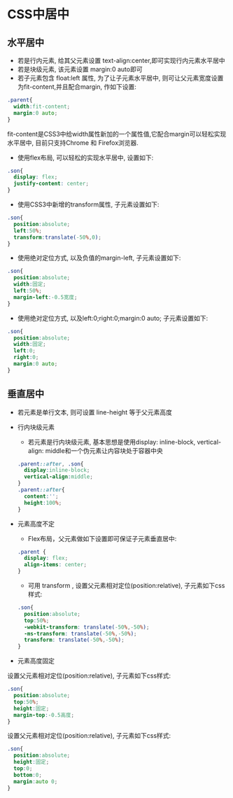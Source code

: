 # CSS中居中

## 水平居中

+ 若是行内元素, 给其父元素设置 text-align:center,即可实现行内元素水平居中
+ 若是块级元素, 该元素设置 margin:0 auto即可
+ 若子元素包含 float:left 属性, 为了让子元素水平居中, 则可让父元素宽度设置为fit-content,并且配合margin, 作如下设置:

```css
.parent{
  width:fit-content;
  margin:0 auto;
}
```

fit-content是CSS3中给width属性新加的一个属性值,它配合margin可以轻松实现水平居中, 目前只支持Chrome 和 Firefox浏览器.

+ 使用flex布局, 可以轻松的实现水平居中, 设置如下:

```css
.son{
  display: flex;
  justify-content: center;
}
```

+ 使用CSS3中新增的transform属性, 子元素设置如下:

```css
.son{
  position:absolute;
  left:50%;
  transform:translate(-50%,0);
}
```

+ 使用绝对定位方式, 以及负值的margin-left, 子元素设置如下:

```css
.son{
  position:absolute;
  width:固定;
  left:50%;
  margin-left:-0.5宽度;
}
```

+ 使用绝对定位方式, 以及left:0;right:0;margin:0 auto; 子元素设置如下:

```css
.son{
  position:absolute;
  width:固定;
  left:0;
  right:0;
  margin:0 auto;
}
```

## 垂直居中

+ 若元素是单行文本, 则可设置 line-height 等于父元素高度
+ 行内块级元素
  + 若元素是行内块级元素, 基本思想是使用display: inline-block, vertical-align: middle和一个伪元素让内容块处于容器中央

  ```css
  .parent::after, .son{
    display:inline-block;
    vertical-align:middle;
  }
  .parent::after{
    content:'';
    height:100%;
  }
  ```

+ 元素高度不定
  + Flex布局，父元素做如下设置即可保证子元素垂直居中:

  ```css
  .parent {
    display: flex;
    align-items: center;
  }
  ```

  + 可用 transform , 设置父元素相对定位(position:relative), 子元素如下css样式:

  ```css
  .son{
    position:absolute;
    top:50%;
    -webkit-transform: translate(-50%,-50%);  
    -ms-transform: translate(-50%,-50%);
    transform: translate(-50%,-50%);
  }
  ```

+ 元素高度固定

设置父元素相对定位(position:relative), 子元素如下css样式:

```css
.son{
  position:absolute;
  top:50%;
  height:固定;
  margin-top:-0.5高度;
}
```

设置父元素相对定位(position:relative), 子元素如下css样式:

```css
.son{
  position:absolute;
  height:固定;
  top:0;
  bottom:0;
  margin:auto 0;
}
```
